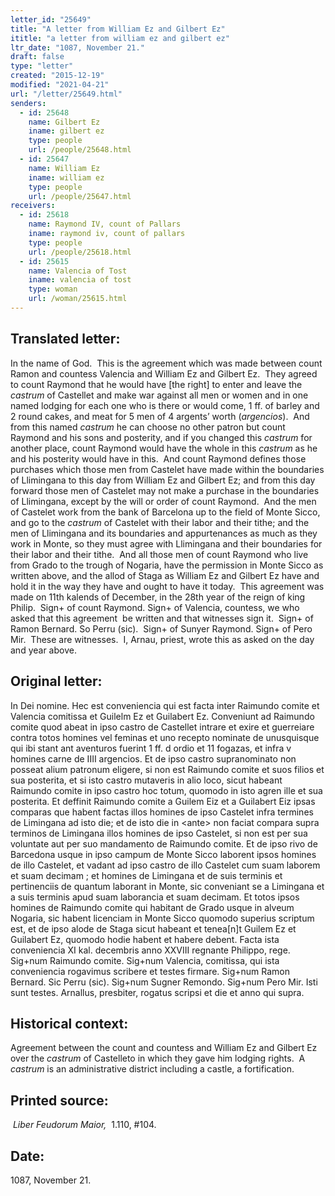```yaml
---
letter_id: "25649"
title: "A letter from William Ez and Gilbert Ez"
ititle: "a letter from william ez and gilbert ez"
ltr_date: "1087, November 21."
draft: false
type: "letter"
created: "2015-12-19"
modified: "2021-04-21"
url: "/letter/25649.html"
senders:
  - id: 25648
    name: Gilbert Ez
    iname: gilbert ez
    type: people
    url: /people/25648.html
  - id: 25647
    name: William Ez
    iname: william ez
    type: people
    url: /people/25647.html
receivers:
  - id: 25618
    name: Raymond IV, count of Pallars
    iname: raymond iv, count of pallars
    type: people
    url: /people/25618.html
  - id: 25615
    name: Valencia of Tost
    iname: valencia of tost
    type: woman
    url: /woman/25615.html
---
```

<h2> Translated letter:</h2><p>In the name of God.&nbsp; This is the agreement which was made between count Ramon and countess Valencia and William Ez and Gilbert Ez.&nbsp; They agreed to count Raymond that he would have [the right] to enter and leave the <i>castrum </i>of Castellet and make war against all men or women and in one named lodging for each one who is there or would come, 1 ff. of barley and 2 round cakes, and meat for 5 men of 4 argents’ worth (<i>argencios</i>).&nbsp; And from this named <i>castrum </i>he can choose no other patron but count Raymond and his sons and posterity, and if you changed this <i>castrum </i>for another place, count Raymond would have the whole in this <i>castrum</i> as he and his posterity would have in this.&nbsp; And count Raymond defines those purchases which those men from Castelet have made within the boundaries of Llimingana to this day from William Ez and Gilbert Ez; and from this day forward those men of Castelet may not make a purchase in the boundaries of Llimingana, except by the will or order of count Raymond.&nbsp; And the men of Castelet work from the bank of Barcelona up to the field of Monte Sicco, and go to the <i>castrum </i>of Castelet with their labor and their tithe; and the men of Llimingana and its boundaries and appurtenances as much as they work in Monte, so they must agree with Llimingana and their boundaries for their labor and their tithe.&nbsp; And all those men of count Raymond who live from Grado to the trough of Nogaria, have the permission in Monte Sicco as written above, and the allod of Staga as William Ez and Gilbert Ez have and hold it in the way they have and ought to have it today.&nbsp; This agreement was made on 11th kalends of December, in the 28th year of the reign of king Philip.&nbsp; Sign+ of count Raymond. Sign+ of Valencia, countess, we who asked that this agreement&nbsp; be written and that witnesses sign it.&nbsp; Sign+ of Ramon Bernard. So Perru (sic).&nbsp; Sign+ of Sunyer Raymond. Sign+ of Pero Mir.&nbsp; These are witnesses.&nbsp; I, Arnau, priest, wrote this as asked on the day and year above.</p><h2 class="mt-4"> Original letter:</h2><p>In Dei nomine. Hec est conveniencia qui est facta inter Raimundo comite et Valencia comitissa et Guilelm Ez et Guilabert Ez. Conveniunt ad Raimundo comite quod abeat in ipso castro de Castellet intrare et exire et guerreiare contra totos homines vel feminas et uno recepto nomi­nate de unusquisque qui ibi stant ant aventuros fuerint 1 ff. d ordio et 11 fogazas, et infra v homines carne de IIII argencios. Et de ipso castro supranominato non posseat alium patronum eligere, si non est Raimundo comite et suos filios et sua posterita, et si isto castro mutaveris in alio loco, sicut habeant Raimundo comite in ipso castro hoc totum, quomodo in isto agren ille et sua posterita. Et deffinit Raimundo comite a Guilem Eiz et a Guilabert Eiz ipsas comparas que habent factas illos homines de ipso Castelet infra termines de Limingana ad isto die; et de isto die in &lt;ante&gt; non faciat compara supra terminos de Limingana illos homines de ipso Castelet, si non est per sua voluntate aut per suo mandamento de Raimundo comite. Et de ipso rivo de Barcedona usque in ipso campum de Monte Sicco laborent ipsos homines de illo Castelet, et vadant ad ipso castro de illo Castelet cum suam laborem et suam decimam ; et homines de Limingana et de suis terminis et pertinenciis de quantum laborant in Monte, sic conveniant se a Limingana et a suis terminis apud suam laborancia et suam decimam. Et totos ipsos homines de Raimundo comite qui habitant de Grado usque in alveum Nogaria, sic habent licenciam in Monte Sicco quomodo superius scriptum est, et de ipso alode de Staga sicut habeant et tenea[n]t Guilem Ez et Guilabert Ez, quomodo hodie habent et habere debent. Facta ista conveniencia XI kal. decembris anno XXVIII regnante Philippo, rege. Sig+num Raimundo co­mite. Sig+num Valencia, comitissa, qui ista conveniencia rogavimus scribere et testes firmare. Sig+num Ramon Bernard. Sic Perru (sic). Sig+num Sugner Remondo. Sig+num Pero Mir. Isti sunt testes. Arnallus, presbiter, rogatus scripsi et die et anno qui supra.</p><h2 class="mt-4"> Historical context:</h2><p>Agreement between the count and countess and William Ez and Gilbert Ez over the <i>castrum</i> of Castelleto in which they gave him lodging rights. &nbsp;A <i>castrum</i> is an administrative district including a castle, a fortification.&nbsp;</p><h2 class="mt-4"> Printed source:</h2><p>&nbsp;<i>Liber Feudorum Maior,</i> &nbsp;1.110, #104. &nbsp;</p><h2 class="mt-4"> Date:</h2>1087, November 21.